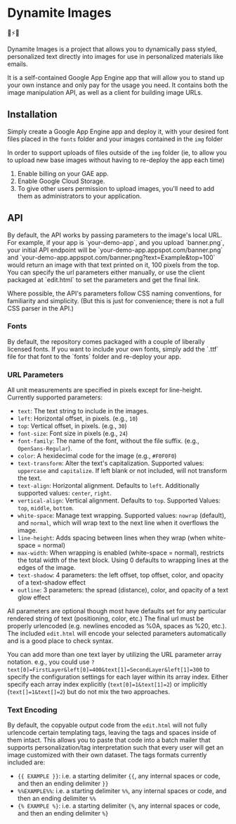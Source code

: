# Dynamite Images
🎨⚡📝

Dynamite Images is a project that allows you to dynamically pass styled, personalized text directly into images for use in personalized materials like emails.

It is a self-contained Google App Engine app that will allow you to stand up your own instance and only pay for the usage you need. It contains both the image manipulation API, as well as a client for building image URLs.

<h2>Installation</h2>

Simply create a Google App Engine app and deploy it, with your desired font files placed in the `fonts` folder and your images contained in the `img` folder

In order to support uploads of files outside of the `img` folder (ie, to allow you to upload new base images without having to re-deploy the app each time)

1. Enable billing on your GAE app.
2. Enable Google Cloud Storage. 
3. To give other users permission to upload images, you'll need to add them as administrators to your application.  

<h2>API</h2>
By default, the API works by passing parameters to the image's local URL. For example, if your app is `your-demo-app`, and you upload `banner.png`, your initial API endpoint will be `your-demo-app.appspot.com/banner.png` and `your-demo-app.appspot.com/banner.png?text=Example&top=100` would return an image with that text printed on it, 100 pixels from the top. You can specify the url parameters either manually, or use the client packaged at `edit.html` to set the parameters and get the final link.

Where possible, the API's parameters follow CSS naming conventions, for familiarity and simplicity. (But this is just for convenience; there is not a full CSS parser in the API.)

<h3>Fonts</h3>
By default, the repository comes packaged with a couple of liberally licensed fonts. If you want to include your own fonts, simply add the `.ttf` file for that font to the `fonts` folder and re-deploy your app.

<h3>URL Parameters</h3>

All unit measurements are specified in pixels except for line-height. Currently supported parameters:

- `text`: The text string to include in the images.
- `left`: Horizontal offset, in pixels. (e.g., `10`)
- `top`: Vertical offset, in pixels. (e.g., `30`)
- `font-size`: Font size in pixels (e.g., `24`)
- `font-family`: The name of the font, without the file suffix. (e.g., `OpenSans-Regular`).
- `color`: A hexidecimal code for the image (e.g., `#F0F0F0`)
- `text-transform`: Alter the text's capitalization. Supported values: `uppercase` and `capitalize`. If left blank or not included, will not transform the text.
- `text-align`: Horizontal alignment. Defaults to `left`. Additionally supported values: `center`, `right`.
- `vertical-align`: Vertical alignment. Defaults to `top`. Supported Values: `top`, `middle`, `bottom`.
- `white-space`: Manage text wrapping. Supported values: `nowrap` (default), and `normal`, which will wrap text to the next line when it overflows the image.
- `line-height`: Adds spacing between lines when they wrap (when white-space = normal)
- `max-width`: When wrapping is enabled (white-space = normal), restricts the total width of the text block. Using 0 defaults to wrapping lines at the edges of the image.
- `text-shadow`: 4 parameters: the left offset, top offset, color, and opacity of a text-shadow effect
- `outline`: 3 parameters: the spread (distance), color, and opacity of a text glow effect

All parameters are optional though most have defaults set for any particular rendered string of text (positioning, color, etc.) The final url must be properly urlencoded (e.g. newlines encoded as %0A, spaces as %20, etc.).  The included `edit.html` will encode your selected parameters automatically and is a good place to check syntax.

You can add more than one text layer by utilizing the URL parameter array notation. e.g., you could use `?text[0]=FirstLayer&left[0]=400&text[1]=SecondLayer&left[1]=300` to specify the configuration settings for each layer within its array index.  Either specify each array index explicitly (`text[0]=1&text[1]=2`) or implicitly (`text[]=1&text[]=2`) but do not mix the two approaches.

<h3>Text Encoding</h3>

By default, the copyable output code from the `edit.html` will not fully urlencode certain templating tags, leaving the tags and spaces inside of them intact.  This allows you to paste that code into a batch mailer that supports personalization/tag interpretation such that every user will get an image customized with their own dataset. The tags formats currently included are:
- `{{ EXAMPLE }}`: i.e. a starting delimiter `{{`, any internal spaces or code, and then an ending delimiter `}}`
- `%%EXAMPLE%%`: i.e. a starting delimiter `%%`, any internal spaces or code, and then an ending delimiter `%%`
- `{% EXAMPLE %}`: i.e. a starting delimiter `{%`, any internal spaces or code, and then an ending delimiter `%}`
